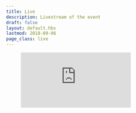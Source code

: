 ```yaml
---
title: Live
description: Livestream of the event
draft: false
layout: default.hbs
lastmod: 2018-09-06
page_class: live
---
```


<figure class="media  media--vimeo">
  <iframe src="https://player.vimeo.com/video/288175779" frameborder="0" webkitallowfullscreen mozallowfullscreen allowfullscreen></iframe>
</figure>
